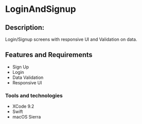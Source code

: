 # LoginAndSignup
<h2>Description:</h2>
Login/Signup screens with responsive UI and Validation on data.

<h2>Features and Requirements</h2>
<ul>
<li>Sign Up</li>
<li>Login</li>
<li>Data Validation</li>
<li>Responsive UI</li>
</ul>

<h3>Tools and technologies</h3>
<ul>
<li>XCode 9.2</li>
<li>Swift</li>
<li>macOS Sierra</li>
</ul>

